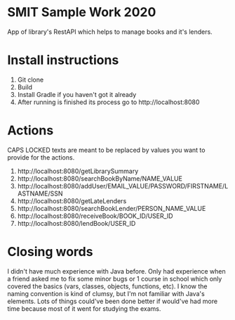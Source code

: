 # SMIT Sample Work 2020

App of library's RestAPI which helps to manage books and it's lenders.

# Install instructions
1. Git clone
2. Build
3. Install Gradle if you haven't got it already
4. After running is finished its process go to http://localhost:8080

# Actions
CAPS LOCKED texts are meant to be replaced by values you want to provide for the actions.

1. http://localhost:8080/getLibrarySummary
2. http://localhost:8080/searchBookByName/NAME_VALUE
3. http://localhost:8080/addUser/EMAIL_VALUE/PASSWORD/FIRSTNAME/LASTNAME/SSN
4. http://localhost:8080/getLateLenders
5. http://localhost:8080/searchBookLender/PERSON_NAME_VALUE
6. http://localhost:8080/receiveBook/BOOK_ID/USER_ID
7. http://localhost:8080/lendBook/USER_ID

# Closing words

I didn't have much experience with Java before. Only had experience when a friend asked me to fix some minor bugs or 1 course in school which only covered the basics (vars, classes, objects, functions, etc). I know the naming convention is kind of clumsy, but I'm not familiar with Java's elements. Lots of things could've been done better if would've had more time because most of it went for studying the exams.
